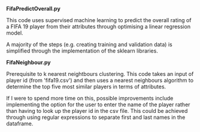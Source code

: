 <b>FifaPredictOverall.py</b>

This code uses supervised machine learning to predict the overall rating of a FIFA 19 player from their attributes through optimising a linear regression model.

A majority of the steps (e.g. creating training and validation data) is simplified through the implementation of the sklearn libraries.

<b>FifaNeighbour.py</b>

Prerequisite to k nearest neightbours clustering. This code takes an input of player id (from 'fifa19.csv') and then uses a nearest neighbours algorithm to determine the top five most similar players in terms of attributes.

If I were to spend more time on this, possible improvements include implementing the option for the user to enter the name of the player rather than having to look up the player id in the csv file. This could be achieved through using regular expressions to separate first and last names in the dataframe.

